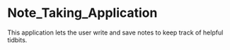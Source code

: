 # Note_Taking_Application
This application lets the user write and save notes to keep track of helpful tidbits.
